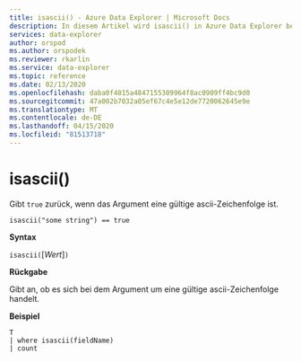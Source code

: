 ```yaml
---
title: isascii() - Azure Data Explorer | Microsoft Docs
description: In diesem Artikel wird isascii() in Azure Data Explorer beschrieben.
services: data-explorer
author: orspod
ms.author: orspodek
ms.reviewer: rkarlin
ms.service: data-explorer
ms.topic: reference
ms.date: 02/13/2020
ms.openlocfilehash: daba0f4015a4847155309964f8ac0909ff4bc9d0
ms.sourcegitcommit: 47a002b7032a05ef67c4e5e12de7720062645e9e
ms.translationtype: MT
ms.contentlocale: de-DE
ms.lasthandoff: 04/15/2020
ms.locfileid: "81513718"
---
```

# <a name="isascii"></a>isascii()

Gibt `true` zurück, wenn das Argument eine gültige ascii-Zeichenfolge ist.
    
```kusto
isascii("some string") == true
```

**Syntax**

`isascii(`[*Wert*]`)`

**Rückgabe**

Gibt an, ob es sich bei dem Argument um eine gültige ascii-Zeichenfolge handelt.

**Beispiel**

```kusto
T
| where isascii(fieldName)
| count
```